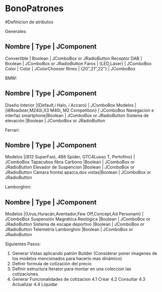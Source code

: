 # BonoPatrones


#Definicion de atributos

Generales:

Nombre 			| Type 					| JComponent
-------------------------------------------------------
Convertible		| Boolean				| JComboBox or JRadioButton
Receptor DAB	| Boolean				| JComboBox or JRadioButton
Faros 	 		| {LED,Láser}			| JComboBox
Color			| Color					| JColorChooser
Rines			| {20",21",22"}   		| JComboBox

BMW:

Nombre 							| Type 													| JComponent
----------------------------------------------------------------------------------------------------------
Diseño Interior 				|{Default,i Halo, i Accaro} 							| JComboBox
Modelos 						|{i8Roadster,M240i,X3 M40i, M2 Competition} 			| JComboBox
Navegacion e interfaz smartphone|Boolean												| JComboBox or JRadioButton
Sistema de elevación 			|Boolean												| JComboBox or JRadioButton

Ferrari:

Nombre			 				| Type 													| JComponent
-----------------------------------------------------------------------------------------------------------------
Modelos 						|{812 SuperFast, 488 Spider, GTC4Lusso T, Portofino}	| JComboBox
Tapacubos fibra Carbono			|Boolean												| JComboBox or JRadioButton
Elevador de Suspencion			|Boolean												| JComboBox or JRadioButton
Cámara frontal aparca,dos vistas|Boolean  												| JComboBox or JRadioButton



Lamborghini:

Nombre 							| Type 													| JComponent
-------------------------------------------------------------------------------------------
Modelos 						|{Urus,Huracán,Aventador,Few Off,Concept,Ad Personam}	| JComboBox
Suspensión Magnética Reológica	|Boolean												| JComboBox or JRadioButton
Sistema de escape deportivo		|Boolean												| JComboBox or JRadioButton
Telemetria Lamborghini			|Boolean												| JComboBox or JRadioButton



Siguientes Pasos:



1. Generar Vistas aplicando patrón Builder (Considerar poner imagenes de los modelos mencionados para hacerlo mas dinámico)
2. Definir formula de cotización del precio
3. Definir estructura Iterator para montar en una coleccion las cotizaciones.
4. Generar Funcionalidades de cotizacion
	4.1 Crear 
	4.2 Consultar
	4.3 Actualizar
	4.4 Liquidar
